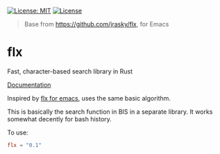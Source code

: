 [![License: MIT](https://img.shields.io/badge/License-MIT-green.svg)](https://opensource.org/licenses/MIT)
[![License](https://img.shields.io/badge/License-Apache%202.0-blue.svg)](https://opensource.org/licenses/Apache-2.0)

> Base from https://github.com/jrasky/flx, for Emacs

# flx
Fast, character-based search library in Rust

[Documentation](https://docs.rs/flx)

Inspired by [flx for emacs](https://github.com/lewang/flx), uses the same basic algorithm.

This is basically the search function in BIS in a separate library. It works somewhat decently for bash history.

To use:
```toml
flx = "0.1"
```
